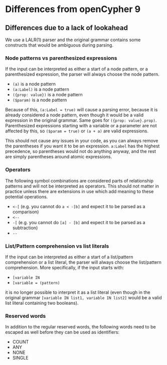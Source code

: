 # Differences from openCypher 9

## Differences due to a lack of lookahead

We use a LALR(1) parser and the original grammar contains some constructs that would be ambiguous
during parsing.

### Node patterns vs parenthesized expressions

If the input can be interpreted as either a start of a node pattern, or a parenthesized expression,
the parser will always choose the node pattern.

- `(a)` is a node pattern
- `(a:Label)` is a node pattern
- `({prop: value})` is a node pattern
- `($param)` is a node pattern

Because of this, `(a:Label = true)` will cause a parsing error, because it is already considered a node pattern,
even though it would be a valid expression in the original grammar. Same goes for `({prop: value}.prop)`. Parenthesized
expressions starting with a variable or a parameter are not affected by this, so `($param = true)` or `(a + a)` are valid expressions.

This should not cause any issues in your code, as you can always remove the parentheses if you want it to be an expression.
`a:Label` has the highest precedence, so parentheses would not do anything anyway, and the rest are simply parentheses around
atomic expressions.

### Operators

The following symbol combinations are considered parts of relationship patterns and will not be interpreted as operators.
This should not matter in practice unless there are extensions in use which add meaning to these potential operations.

- `<-[` (e.g. you cannot do `a < -[b]` and expect it to be parsed as a comparison)
- `<--`
- `-[` (e.g. you cannot do `[a] - [b]` and expect it to be parsed as a subtraction)
- `--`

### List/Pattern comprehension vs list literals

If the input can be interpreted as either a start of a list/pattern comprehension or a list literal, the parser will always choose
the list/pattern comprehension. More specifically, if the input starts with:

- `[variable IN`
- `[variable = (pattern)`

it is no longer possible to interpret it as a list literal (even though in the original grammar `[variable IN list1, variable IN list2]`
would be a valid list literal containing two booleans).

### Reserved words

In addition to the regular reserved words, the following words need to be escaped as well before they can be used as identifiers:

- COUNT
- ANY
- NONE
- SINGLE
